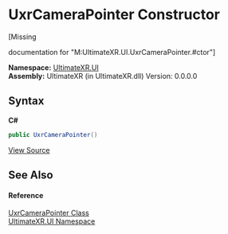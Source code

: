 # UxrCameraPointer Constructor 
 

\[Missing <summary> documentation for "M:UltimateXR.UI.UxrCameraPointer.#ctor"\]

**Namespace:**&nbsp;<a href="N_UltimateXR_UI">UltimateXR.UI</a><br />**Assembly:**&nbsp;UltimateXR (in UltimateXR.dll) Version: 0.0.0.0

## Syntax

**C#**<br />
``` C#
public UxrCameraPointer()
```

<a href="UltimateXR/Scripts/UI/UxrCameraPointer.cs" rel="noopener noreferrer" title="View the source code">View Source</a><br />

## See Also


#### Reference
<a href="T_UltimateXR_UI_UxrCameraPointer">UxrCameraPointer Class</a><br /><a href="N_UltimateXR_UI">UltimateXR.UI Namespace</a><br />